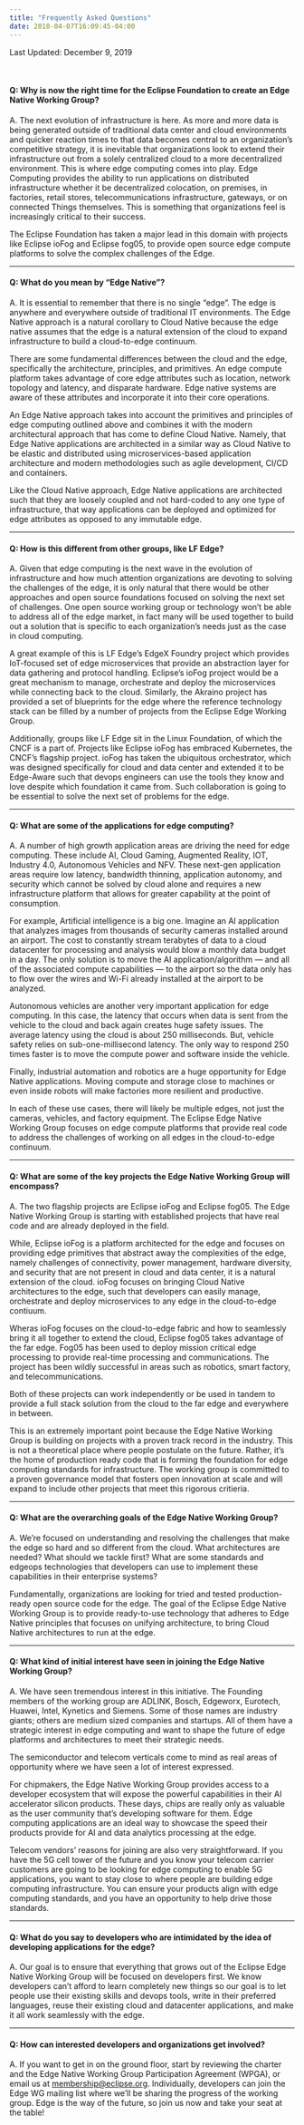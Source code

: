 ```yaml
---
title: "Frequently Asked Questions"
date: 2018-04-07T16:09:45-04:00
---
```


Last Updated: December 9, 2019

<br/>

#### Q: Why is now the right time for the Eclipse Foundation to create an Edge Native Working Group?
A. The next evolution of infrastructure is here. As more and more data is being generated outside of traditional data center and cloud environments and quicker reaction times to that data becomes central to an organization’s competitive strategy, it is inevitable that organizations look to extend their infrastructure out from a solely centralized cloud to a more decentralized environment. This is where edge computing comes into play. Edge Computing provides the ability to run applications on distributed infrastructure whether it be decentralized colocation, on premises, in factories, retail stores, telecommunications infrastructure, gateways, or on connected Things themselves. This is something that organizations feel is increasingly critical to their success.

The Eclipse Foundation has taken a major lead in this domain with projects like Eclipse ioFog and Eclipse fog05, to provide open source edge compute platforms to solve the complex challenges of the Edge.

---

#### Q: What do you mean by “Edge Native”?
A. It is essential to remember that there is no single “edge”. The edge is anywhere and everywhere outside of traditional IT environments.
The Edge Native approach is a natural corollary to Cloud Native because the edge native assumes that the edge is a natural extension of the cloud to expand infrastructure to build a cloud-to-edge continuum.

There are some fundamental differences between the cloud and the edge, specifically the architecture, principles, and primitives. An edge compute platform takes advantage of core edge attributes such as location, network topology and latency, and disparate hardware. Edge native systems are aware of these attributes and incorporate it into their core operations. 

An Edge Native approach takes into account the primitives and principles of edge computing outlined above and combines it with the modern architectural approach that has come to define Cloud Native. Namely, that Edge Native applications are architected in a similar way as Cloud Native to be elastic and distributed using microservices-based application architecture and modern methodologies such as agile development, CI/CD and containers. 

Like the Cloud Native approach, Edge Native applications are architected such that they are loosely coupled and not hard-coded to any one type of infrastructure, that way applications can be deployed and optimized for edge attributes as opposed to any immutable edge.

---

#### Q: How is this different from other groups, like LF Edge?

A. Given that edge computing is the next wave in the evolution of infrastructure and how much attention organizations are devoting to solving the challenges of the edge, it is only natural that there would be other approaches and open source foundations focused on solving the next set of challenges. One open source working group or technology won’t be able to address all of the edge market, in fact many will be used together to build out a solution that is specific to each organization’s needs just as the case in cloud computing. 

A great example of this is LF Edge’s EdgeX Foundry project which provides IoT-focused set of edge microservices that provide an abstraction layer for data gathering and protocol handling. Eclipse’s ioFog project would be a great mechanism to manage, orchestrate and deploy the microservices while connecting back to the cloud. Similarly, the Akraino project has provided a set of blueprints for the edge where the reference technology stack can be filled by a number of projects from the Eclipse Edge Working Group.  

Additionally, groups like LF Edge sit in the Linux Foundation, of which the CNCF is a part of. Projects like Eclipse ioFog has embraced Kubernetes, the CNCF’s flagship project. ioFog has taken the ubiquitous orchestrator, which was designed specifically for cloud and data center and extended it to be Edge-Aware such that devops engineers can use the tools they know and love despite which foundation it came from. Such collaboration is going to be essential to solve the next set of problems for the edge.

---

#### Q: What are some of the applications for edge computing?
A.  A number of high growth application areas are driving the need for edge computing. These include AI, Cloud Gaming, Augmented Reality, IOT, Industry 4.0, Autonomous Vehicles and NFV. These next-gen application areas require low latency, bandwidth thinning, application autonomy, and security which cannot be solved by cloud alone and requires a new infrastructure platform that allows for greater capability at the point of consumption.  

For example, Artificial intelligence is a big one. Imagine an AI application that analyzes images from thousands of security cameras installed around an airport. The cost to constantly stream terabytes of data to a cloud datacenter for processing and analysis would blow a monthly data budget in a day. The only solution is to move the AI application/algorithm — and all of the associated compute capabilities — to the airport so the data only has to flow over the wires and Wi-Fi already installed at the airport to be analyzed.

Autonomous vehicles are another very important application for edge computing. In this case, the latency that occurs when data is sent from the vehicle to the cloud and back again creates huge safety issues. The average latency using the cloud is about 250 milliseconds. But, vehicle safety relies on sub-one-millisecond latency. The only way to respond 250 times faster is to move the compute power and software inside the vehicle.

Finally, industrial automation and robotics are a huge opportunity for Edge Native applications. Moving compute and storage close to machines or even inside robots will make factories more resilient and productive.

In each of these use cases, there will likely be multiple edges, not just the cameras, vehicles, and factory equipment. The Eclipse Edge Native Working Group focuses on edge compute platforms that provide real code to address the challenges of working on all edges in the cloud-to-edge continuum.

---

#### Q: What are some of the key projects the Edge Native Working Group will encompass?
A. The two flagship projects are Eclipse ioFog and Eclipse fog05.  The Edge Native Working Group is starting with established projects that have real code and are already deployed in the field.

While, Eclipse ioFog is a platform architected for the edge and focuses on providing edge primitives that abstract away the complexities of the edge, namely challenges of connectivity, power management, hardware diversity, and security that are not present in cloud and data center, it is a natural extension of the cloud. ioFog focuses on bringing Cloud Native architectures to the edge, such that developers can easily manage, orchestrate and deploy microservices to any edge in the cloud-to-edge contiuum. 

Wheras ioFog focuses on the cloud-to-edge fabric and how to seamlessly bring it all together to extend the cloud, Eclipse fog05 takes advantage of the far edge. Fog05 has been used to deploy mission critical edge processing to provide real-time processing and communications.  The project has been wildly successful in areas such as robotics, smart factory, and telecommunications.

Both of these projects can work independently or be used in tandem to provide a full stack solution from the cloud to the far edge and everywhere in between. 

This is an extremely important point because the Edge Native Working Group is building on projects with a proven track record in the industry. This is not a theoretical place where people postulate on the future. Rather, it’s the home of production ready code that is forming the foundation for edge computing standards for infrastructure. The working group is committed to  a proven governance model that fosters open innovation at scale and will expand to include other projects that meet this rigorous critieria.

---

#### Q: What are the overarching goals of the Edge Native Working Group?
A. We’re focused on understanding and resolving the challenges that make the edge so hard and so different from the cloud. What architectures are needed? What should we tackle first? What are some standards and edgeops technologies that developers can use to implement these capabilities in their enterprise systems?

Fundamentally, organizations are looking for tried and tested production-ready open source code for the edge. The goal of the Eclipse Edge Native Working Group is to provide ready-to-use technology that adheres to Edge Native principles that focuses on unifying architecture, to bring Cloud Native architectures to run at the edge.

---

#### Q: What kind of initial interest have seen in joining the Edge Native Working Group?
A. We have seen tremendous interest in this initiative. The Founding members of the working group are ADLINK, Bosch, Edgeworx, Eurotech, Huawei, Intel, Kynetics and Siemens. Some of those names are industry giants; others are medium sized companies and startups. All of them have a strategic interest in edge computing and want to shape the future of edge platforms and architectures to meet their strategic needs.

The semiconductor and telecom verticals come to mind as real areas of opportunity where we have seen a lot of interest expressed.

For chipmakers, the Edge Native Working Group provides access to a developer ecosystem that will expose the powerful capabilities in their AI accelerator silicon products. These days, chips are really only as valuable as the user community that’s developing software for them. Edge computing applications are an ideal way to showcase the speed their products provide for AI and data analytics processing at the edge.

Telecom vendors’ reasons for joining are also very straightforward. If you have the 5G cell tower of the future and you know your telecom carrier customers are going to be looking for edge computing to enable 5G applications, you want to stay close to where people are building edge computing infrastructure. You can ensure your products align with edge computing standards, and you have an opportunity to help drive those standards.

---

#### Q: What do you say to developers who are intimidated by the idea of developing applications for the edge?
A. Our goal is to ensure that everything that grows out of the Eclipse Edge Native Working Group will be focused on developers first. We know developers can’t afford to learn completely new things so our goal is to let people use their existing skills and devops tools, write in their preferred languages, reuse their existing cloud and datacenter applications, and make it all work seamlessly with the edge.

---

#### Q: How can interested developers and organizations get involved?
A. If you want to get in on the ground floor, start by reviewing the charter and the Edge Native Working Group Participation Agreement (WPGA), or email us at membership@eclipse.org. Individually, developers can join the Edge WG mailing list where we’ll be sharing the progress of the working group. Edge is the way of the future, so join us now and take your seat at the table!